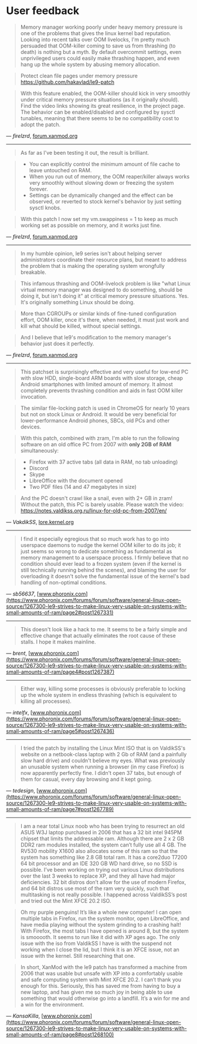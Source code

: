 
# User feedback

> Memory manager working poorly under heavy memory pressure is one of the problems that gives the linux kernel bad reputation.
> Looking into recent talks over OOM livelocks, I'm pretty much persuaded that OOM-killer coming to save us from thrashing (to death) is nothing but a myth.
> By default overcommit settings, even unprivileged users could easily make thrashing happen, and even hang up the whole system by abusing memory allocation.

> Protect clean file pages under memory pressure
> https://github.com/hakavlad/le9-patch

> With this feature enabled, the OOM-killer should kick in very smoothly under critical memory pressure situations (as it originally should).
> Find the video links showing its great resilience, in the project page.
> The behavior can be enabled/disabled and configured by sysctl tunables, meaning that there seems to be no compatibility cost to adopt the patch.

— *firelzrd*, [forum.xanmod.org](https://forum.xanmod.org/thread-4102-post-7529.html#pid7529)

---

> As far as I've been testing it out, the result is brilliant.

> - You can explicitly control the minimum amount of file cache to leave untouched on RAM.
> - When you run out of memory, the OOM reaper/killer always works very smoothly without slowing down or freezing the system forever.
> - Settings can be dynamically changed and the effect can be observed, or reverted to stock kernel's behavior by just setting sysctl knobs.

> With this patch I now set my vm.swappiness = 1 to keep as much working set as possible on memory, and it works just fine.

— *firelzrd*, [forum.xanmod.org](https://forum.xanmod.org/thread-4102-post-7531.html#pid7531)

---

> In my humble opinion, le9 series isn't about helping server administrators coordinate their resource plans, but meant to address the problem that is making the operating system wrongfully breakable.

> This infamous thrashing and OOM-livelock problem is like "what Linux virtual memory manager was designed to do something, should be doing it, but isn't doing it" at critical memory pressure situations.
> Yes. It's originally something Linux should be doing.

> More than CGROUPs or similar kinds of fine-tuned configuration effort, OOM killer, once it's there, when needed, it must just work and kill what should be killed, without special settings.

> And I believe that le9's modification to the memory manager's behavior just does it perfectly.

— *firelzrd*, [forum.xanmod.org](https://forum.xanmod.org/thread-4102-post-7603.html#pid7603)

---

> This patchset is surprisingly effective and very useful for low-end PC with slow HDD, single-board ARM boards with slow storage, cheap Android smartphones with limited amount of memory. It almost completely prevents thrashing condition and aids in fast OOM killer invocation.

> The similar file-locking patch is used in ChromeOS for nearly 10 years but not on stock Linux or Android. It would be very beneficial for lower-performance Android phones, SBCs, old PCs and other devices.

> With this patch, combined with zram, I'm able to run the following software on an old office PC from 2007 with __only 2GB of RAM__ simultaneously:

> - Firefox with 37 active tabs (all data in RAM, no tab unloading)
> - Discord
> - Skype
> - LibreOffice with the document opened
> - Two PDF files (14 and 47 megabytes in size)

> And the PC doesn't crawl like a snail, even with 2+ GB in zram! Without the patch, this PC is barely usable. Please watch the video:
> https://notes.valdikss.org.ru/linux-for-old-pc-from-2007/en/

— *VakdikSS*, [lore.kernel.org](https://lore.kernel.org/lkml/2dc51fc8-f14e-17ed-a8c6-0ec70423bf54@valdikss.org.ru/)

---

> I find it especially egregious that so much work has to go into userspace daemons to nudge the kernel OOM killer to do its job; it just seems so wrong to dedicate something as fundamental as memory management to a userspace process. I firmly believe that no condition should ever lead to a frozen system (even if the kernel is still technically running behind the scenes), and blaming the user for overloading it doesn't solve the fundamental issue of the kernel's bad handling of non-optimal conditions.

— *sb56637*, [www.phoronix.com](https://www.phoronix.com/forums/forum/software/general-linux-open-source/1267300-le9-strives-to-make-linux-very-usable-on-systems-with-small-amounts-of-ram/page2#post1267331)

---

> This doesn't look like a hack to me. It seems to be a fairly simple and effective change that actually eliminates the root cause of these stalls. I hope it makes mainline.

— *brent*, [www.phoronix.com](https://www.phoronix.com/forums/forum/software/general-linux-open-source/1267300-le9-strives-to-make-linux-very-usable-on-systems-with-small-amounts-of-ram/page4#post1267387)

---

> Either way, killing some processes is obviously preferable to locking up the whole system in endless thrashing (which is equivalent to killing all processes).

— *intelfx*, [www.phoronix.com](https://www.phoronix.com/forums/forum/software/general-linux-open-source/1267300-le9-strives-to-make-linux-very-usable-on-systems-with-small-amounts-of-ram/page5#post1267436)

---

> I tried the patch by installing the Linux Mint ISO that is on ValdikSS's website on a netbook-class laptop with 2 Gb of RAM (and a painfully slow hard drive) and couldn't believe my eyes. What was previously an unusable system when running a browser (in my case Firefox) is now apparently perfectly fine. I didn't open 37 tabs, but enough of them for casual, every day browsing and it kept going.

— *tedesign*, [www.phoronix.com](https://www.phoronix.com/forums/forum/software/general-linux-open-source/1267300-le9-strives-to-make-linux-very-usable-on-systems-with-small-amounts-of-ram/page7#post1267789)

---

> I am a near total Linux noob who has been trying to resurrect an old ASUS W3J laptop purchased in 2006 that has a 32 bit intel 945PM chipset that limits the addressable ram. Although there are 2 x 2 GB DDR2 ram modules installed, the system can’t fully use all 4 GB. The RV530 mobility X1600 also allocates some of this ram so that the system has something like 2.8 GB total ram. It has a core2duo T7200 64 bit processor and an IDE 320 GB WD hard drive, so no SSD is possible. I’ve been working on trying out various Linux distributions over the last 3 weeks to replace XP, and they all have had major deficiencies. 32 bit distros don’t allow for the use of modern Firefox, and 64 bit distros use most of the ram very quickly, such that multitasking is not really possible. I happened across ValdikSS’s post and tried out the Mint XFCE 20.2 ISO.

> Oh my purple penguins! It’s like a whole new computer! I can open multiple tabs in Firefox, run the system monitor, open LibreOffice, and have media playing without the system grinding to a crashing halt! With Firefox, the most tabs I have opened is around 8, but the system is smooooth. It seems to run like it did with XP ages ago. The only issue with the iso from ValdikSS I have is with the suspend not working when I close the lid, but I think it is an XFCE issue, not an issue with the kernel. Still researching that one.

> In short, XanMod with the le9 patch has transformed a machine from 2006 that was usable but unsafe with XP into a comfortably usable and safe computing system with Mint XFCE 20.2. I can’t thank you enough for this. Seriously, this has saved me from having to buy a new laptop, and has given me so much joy in being able to use something that would otherwise go into a landfill. It’s a win for me and a win for the environment. 

— *KansaKilla*, [www.phoronix.com](https://www.phoronix.com/forums/forum/software/general-linux-open-source/1267300-le9-strives-to-make-linux-very-usable-on-systems-with-small-amounts-of-ram/page8#post1268100)

